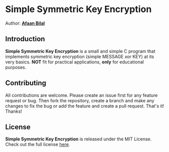 Simple Symmetric Key Encryption
==============

Author: **[Afaan Bilal](https://afaan.dev)**  

## Introduction
**Simple Symmetric Key Encryption** is a small and simple C program that implements 
symmetric key encryption (simple MESSAGE *xor* KEY) at its very basics. **NOT** fit for practical applications,
**only** for educational purposes.

## Contributing
All contributions are welcome. Please create an issue first for any feature request
or bug. Then fork the repository, create a branch and make any changes to fix the bug 
or add the feature and create a pull request. That's it!
Thanks!

## License
**Simple Symmetric Key Encryption** is released under the MIT License.
Check out the full license [here](LICENSE).

